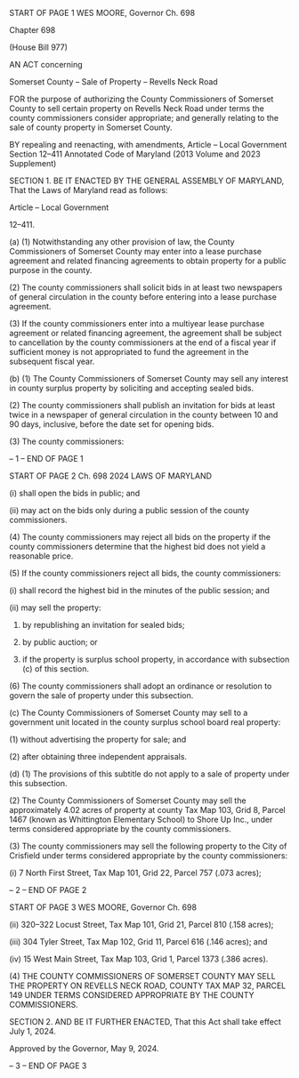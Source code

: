 START OF PAGE 1
WES MOORE, Governor Ch. 698

Chapter 698

(House Bill 977)

AN ACT concerning

Somerset County – Sale of Property – Revells Neck Road

FOR the purpose of authorizing the County Commissioners of Somerset County to sell
certain property on Revells Neck Road under terms the county commissioners
consider appropriate; and generally relating to the sale of county property in
Somerset County.

BY repealing and reenacting, with amendments,
Article – Local Government
Section 12–411
Annotated Code of Maryland
(2013 Volume and 2023 Supplement)

SECTION 1. BE IT ENACTED BY THE GENERAL ASSEMBLY OF MARYLAND,
That the Laws of Maryland read as follows:

Article – Local Government

12–411.

(a) (1) Notwithstanding any other provision of law, the County Commissioners
of Somerset County may enter into a lease purchase agreement and related financing
agreements to obtain property for a public purpose in the county.

(2) The county commissioners shall solicit bids in at least two newspapers
of general circulation in the county before entering into a lease purchase agreement.

(3) If the county commissioners enter into a multiyear lease purchase
agreement or related financing agreement, the agreement shall be subject to cancellation
by the county commissioners at the end of a fiscal year if sufficient money is not
appropriated to fund the agreement in the subsequent fiscal year.

(b) (1) The County Commissioners of Somerset County may sell any interest
in county surplus property by soliciting and accepting sealed bids.

(2) The county commissioners shall publish an invitation for bids at least
twice in a newspaper of general circulation in the county between 10 and 90 days, inclusive,
before the date set for opening bids.

(3) The county commissioners:

– 1 –
END OF PAGE 1

START OF PAGE 2
Ch. 698 2024 LAWS OF MARYLAND

(i) shall open the bids in public; and

(ii) may act on the bids only during a public session of the county
commissioners.

(4) The county commissioners may reject all bids on the property if the
county commissioners determine that the highest bid does not yield a reasonable price.

(5) If the county commissioners reject all bids, the county commissioners:

(i) shall record the highest bid in the minutes of the public session;
and

(ii) may sell the property:

1. by republishing an invitation for sealed bids;

2. by public auction; or

3. if the property is surplus school property, in accordance
with subsection (c) of this section.

(6) The county commissioners shall adopt an ordinance or resolution to
govern the sale of property under this subsection.

(c) The County Commissioners of Somerset County may sell to a government unit
located in the county surplus school board real property:

(1) without advertising the property for sale; and

(2) after obtaining three independent appraisals.

(d) (1) The provisions of this subtitle do not apply to a sale of property under
this subsection.

(2) The County Commissioners of Somerset County may sell the
approximately 4.02 acres of property at county Tax Map 103, Grid 8, Parcel 1467 (known
as Whittington Elementary School) to Shore Up Inc., under terms considered appropriate
by the county commissioners.

(3) The county commissioners may sell the following property to the City
of Crisfield under terms considered appropriate by the county commissioners:

(i) 7 North First Street, Tax Map 101, Grid 22, Parcel 757 (.073
acres);

– 2 –
END OF PAGE 2

START OF PAGE 3
WES MOORE, Governor Ch. 698

(ii) 320–322 Locust Street, Tax Map 101, Grid 21, Parcel 810 (.158
acres);

(iii) 304 Tyler Street, Tax Map 102, Grid 11, Parcel 616 (.146 acres);
and

(iv) 15 West Main Street, Tax Map 103, Grid 1, Parcel 1373 (.386
acres).

(4) THE COUNTY COMMISSIONERS OF SOMERSET COUNTY MAY SELL
THE PROPERTY ON REVELLS NECK ROAD, COUNTY TAX MAP 32, PARCEL 149
UNDER TERMS CONSIDERED APPROPRIATE BY THE COUNTY COMMISSIONERS.

SECTION 2. AND BE IT FURTHER ENACTED, That this Act shall take effect July
1, 2024.

Approved by the Governor, May 9, 2024.

– 3 –
END OF PAGE 3